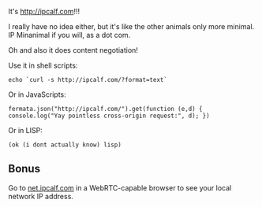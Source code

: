 It's <http://ipcalf.com>!!!

I really have no idea either, but it's like the other animals only more minimal. IP Minanimal if you will, as a dot com.

Oh and also it does content negotiation!

Use it in shell scripts:

    echo `curl -s http://ipcalf.com/?format=text`


Or in JavaScripts:

    fermata.json("http://ipcalf.com/").get(function (e,d) { console.log("Yay pointless cross-origin request:", d); })

Or in LISP:

    (ok (i dont actually know) lisp)


## Bonus

Go to [net.ipcalf.com](http://net.ipcalf.com) in a WebRTC-capable browser to see your local network IP address.
